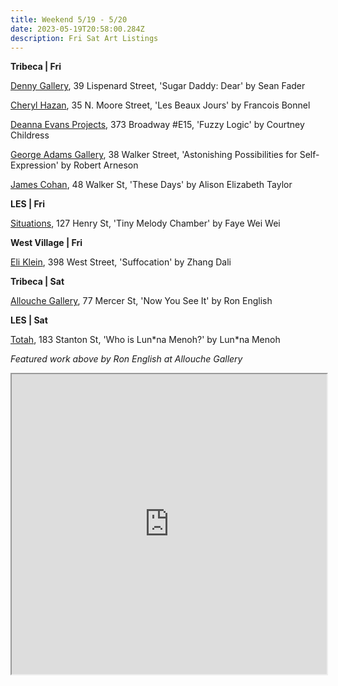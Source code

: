 ```yaml
---
title: Weekend 5/19 - 5/20
date: 2023-05-19T20:58:00.284Z
description: Fri Sat Art Listings
---
```

**T﻿ribeca | Fri**

[Denny Gallery](https://dennygallery.com/exhibitions/sugar-daddy-dear-danielle/), 39 Lispenard Street, 'Sugar Daddy: Dear' by Sean Fader 

[Cheryl Hazan](http://www.cherylhazan.com/exhibitions/francois-bonnel-les-beaux-jours), 35 N. Moore Street, 'Les Beaux Jours' by Francois Bonnel

[Deanna Evans Projects](https://www.deannaevansprojects.com/courtney-childress-fuzzy-logic), 373 Broadway #E15, 'Fuzzy Logic' by Courtney Childress

[George Adams Gallery](https://www.georgeadamsgallery.com/exhibitions/robert-arneson2), 38 Walker Street, 'Astonishing Possibilities for Self-Expression' by Robert Arneson

[James Cohan](https://www.jamescohan.com/exhibitions/alison-elizabeth-taylor6), 48 Walker St, 'These Days' by Alison Elizabeth Taylor

**L﻿ES | Fri**

[Situations](https://www.situations.us/current), 127 Henry St, 'Tiny Melody Chamber' by Faye Wei Wei

**W﻿est Village | Fri**

[Eli Klein](http://www.galleryek.com/gallery), 398 West Street, 'Suffocation' by Zhang Dali

**T﻿ribeca | Sat**

[Allouche Gallery](https://allouchegallery.com/exhibitions/new-york/ron-english-now-you-see-it), 77 Mercer St, 'Now You See It' by Ron English

**L﻿ES | Sat**

[Totah](https://www.davidtotah.com/upcoming), 183 Stanton St, 'Who is Lun\*na Menoh?' by Lun\*na Menoh

*F﻿eatured work above by Ron English at Allouche Gallery*

<iframe src="https://www.google.com/maps/d/u/3/embed?mid=1tlrPa2SSBO4WAuDkUvZdDdiTK5Irm_E&ehbc=2E312F" width="100%" height="480"></iframe>